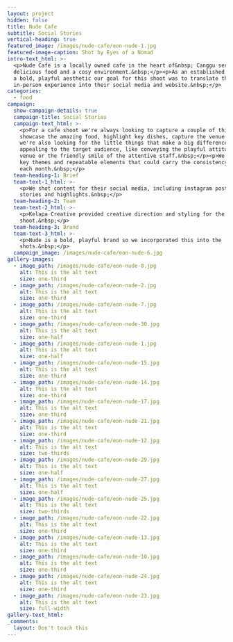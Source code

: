 ```yaml
---
layout: project
hidden: false
title: Nude Cafe
subtitle: Social Stories
vertical-heading: true
featured_image: /images/nude-cafe/eon-nude-1.jpg
featured-image-caption: Shot by Eyes of a Nomad
intro-text_html: >-
  <p>Nude Cafe is a locally owned cafe in the heart of&nbsp; Canggu serving up
  delicious food and a cosy environment.&nbsp;</p><p>As an established cafe with
  a bold, playful aesthetic our goal for this shoot was to translate that
  in-person experience into their social media and website.&nbsp;</p>
categories:
  - food
campaign:
  show-campaign-details: true
  campaign-title: Social Stories
  campaign-text_html: >-
    <p>For a cafe shoot we're always looking to capture a couple of things -- to
    showcase the amazing food, highlight key dishes, capture the venue etc. But
    we're also looking for the little things that make a big difference in
    appealing to the target audience, like conveying the playful attitude of the
    venue or the friendly smile of the attentive staff.&nbsp;</p><p>We created
    key themes and repeatable elements that could carry the consistency through
    each month.&nbsp;</p>
  team-heading-1: Brief
  team-text-1_html: >-
    <p>We shot content for their social media, including instagram posts,
    stories and highlights.&nbsp;</p>
  team-heading-2: Team
  team-text-2_html: >-
    <p>Kelapa Creative provided creative direction and styling for the
    shoot.&nbsp;</p>
  team-heading-3: Brand
  team-text-3_html: >-
    <p>Nude is a bold, playful brand so we incorporated this into the
    shots.&nbsp;</p>
  campaign_image: /images/nude-cafe/eon-nude-6.jpg
gallery-images:
  - image_path: /images/nude-cafe/eon-nude-8.jpg
    alt: This is the alt text
    size: one-third
  - image_path: /images/nude-cafe/eon-nude-2.jpg
    alt: This is the alt text
    size: one-third
  - image_path: /images/nude-cafe/eon-nude-7.jpg
    alt: This is the alt text
    size: one-third
  - image_path: /images/nude-cafe/eon-nude-30.jpg
    alt: This is the alt text
    size: one-half
  - image_path: /images/nude-cafe/eon-nude-1.jpg
    alt: This is the alt text
    size: one-half
  - image_path: /images/nude-cafe/eon-nude-15.jpg
    alt: This is the alt text
    size: one-third
  - image_path: /images/nude-cafe/eon-nude-14.jpg
    alt: This is the alt text
    size: one-third
  - image_path: /images/nude-cafe/eon-nude-17.jpg
    alt: This is the alt text
    size: one-third
  - image_path: /images/nude-cafe/eon-nude-21.jpg
    alt: This is the alt text
    size: one-third
  - image_path: /images/nude-cafe/eon-nude-12.jpg
    alt: This is the alt text
    size: two-thirds
  - image_path: /images/nude-cafe/eon-nude-29.jpg
    alt: This is the alt text
    size: one-half
  - image_path: /images/nude-cafe/eon-nude-27.jpg
    alt: This is the alt text
    size: one-half
  - image_path: /images/nude-cafe/eon-nude-25.jpg
    alt: This is the alt text
    size: two-thirds
  - image_path: /images/nude-cafe/eon-nude-22.jpg
    alt: This is the alt text
    size: one-third
  - image_path: /images/nude-cafe/eon-nude-13.jpg
    alt: This is the alt text
    size: one-third
  - image_path: /images/nude-cafe/eon-nude-10.jpg
    alt: This is the alt text
    size: one-third
  - image_path: /images/nude-cafe/eon-nude-24.jpg
    alt: This is the alt text
    size: one-third
  - image_path: /images/nude-cafe/eon-nude-23.jpg
    alt: This is the alt text
    size: full-width
gallery-text_html:
_comments:
  layout: Don't touch this
---
```


